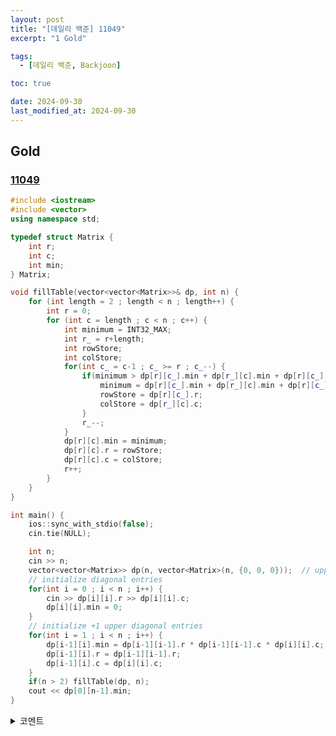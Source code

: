 ```yaml
---
layout: post
title: "[데일리 백준] 11049"
excerpt: "1 Gold"

tags:
  - [데일리 백준, Backjoon]

toc: true

date: 2024-09-30
last_modified_at: 2024-09-30
---
```

## Gold
### [11049][def]

```c++
#include <iostream>
#include <vector>
using namespace std;

typedef struct Matrix {
    int r;
    int c;
    int min;
} Matrix;

void fillTable(vector<vector<Matrix>>& dp, int n) {
    for (int length = 2 ; length < n ; length++) {
        int r = 0;
        for (int c = length ; c < n ; c++) {
            int minimum = INT32_MAX;
            int r_ = r+length;
            int rowStore;
            int colStore;
            for(int c_ = c-1 ; c_ >= r ; c_--) {
                if(minimum > dp[r][c_].min + dp[r_][c].min + dp[r][c_].r * dp[r][c_].c * dp[r_][c].c) {
                    minimum = dp[r][c_].min + dp[r_][c].min + dp[r][c_].r * dp[r][c_].c * dp[r_][c].c;
                    rowStore = dp[r][c_].r;
                    colStore = dp[r_][c].c;
                }
                r_--;
            }
            dp[r][c].min = minimum;
            dp[r][c].r = rowStore;
            dp[r][c].c = colStore;
            r++;
        }
    }
}

int main() {
    ios::sync_with_stdio(false);
    cin.tie(NULL);

    int n;
    cin >> n;
    vector<vector<Matrix>> dp(n, vector<Matrix>(n, {0, 0, 0}));  // upper triangular matrix
    // initialize diagonal entries
    for(int i = 0 ; i < n ; i++) {
        cin >> dp[i][i].r >> dp[i][i].c;
        dp[i][i].min = 0;
    }
    // initialize +1 upper diagonal entries
    for(int i = 1 ; i < n ; i++) {
        dp[i-1][i].min = dp[i-1][i-1].r * dp[i-1][i-1].c * dp[i][i].c;
        dp[i-1][i].r = dp[i-1][i-1].r;
        dp[i-1][i].c = dp[i][i].c;
    }
    if(n > 2) fillTable(dp, n);
    cout << dp[0][n-1].min;
}
```

<details>
<summary>코멘트</summary>
<div markdown="1">

- bottom-up 다이나믹 프로그래밍 기법을 활용한 문제.

- DP 배열의 컨트롤이 너무나도 까다로웠다.  

- 이 문제를 풀면서 작성한 알고리즘 구상 과정  
![idea][def2]

</div>
</details>

[def]: https://www.acmicpc.net/problem/11049
[def2]: https://i.imgur.com/UPPqjhR.png